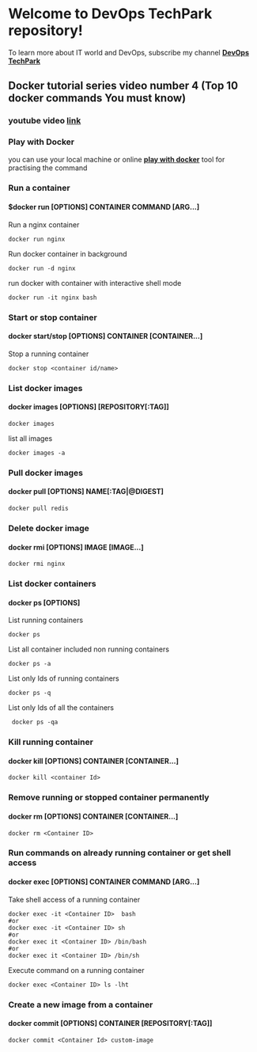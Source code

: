 # Welcome to DevOps TechPark repository!

To learn more about IT world and DevOps, subscribe my channel  [**DevOps TechPark**](https://www.youtube.com/channel/UClM-3NJDYp8GKMlQ0tgIjUg) 

 

## Docker tutorial series video number 4 (Top 10 docker commands You must know)
### youtube video [**link**](https://youtu.be/vSMd1uqc2RU)
###
 
 
### Play with Docker
you can use your local machine or online [**play with docker**](https://labs.play-with-docker.com/) tool for practising the command 



### Run a container
#### $docker run [OPTIONS] CONTAINER COMMAND [ARG...]


Run a nginx container 

```
docker run nginx
```
Run docker container in background 
```
docker run -d nginx
```
run docker with container with interactive shell mode 
```
docker run -it nginx bash
```

### Start or stop container
####  docker start/stop [OPTIONS] CONTAINER [CONTAINER...]
 Stop a running container
 ```
 docker stop <container id/name>
 ```
 
 ### List docker images 
 
 #### docker images [OPTIONS] [REPOSITORY[:TAG]]
  ```
  docker images
  ```
  list all images 
   ```
  docker images -a
  ``` 
  ### Pull docker images 
 ####  docker pull [OPTIONS] NAME[:TAG|@DIGEST]
 ```
 docker pull redis 
 ```
 ### Delete docker image 
 ####  docker rmi [OPTIONS] IMAGE [IMAGE...]
 ```
 docker rmi nginx
 ```
 
 ### List docker containers
 ####  docker ps [OPTIONS]
 List running containers
 ```
 docker ps
 ```
 List all container included non running containers
 ```
 docker ps -a
 ```
 List only Ids of running containers 
 ```
 docker ps -q
 ```
  List only Ids of all the containers 
  ```
   docker ps -qa
  ```
 
 ### Kill running container 
 #### docker kill [OPTIONS] CONTAINER [CONTAINER...]
 ````
 docker kill <container Id>
 ````
  ### Remove running or stopped container permanently 
 ####  docker rm [OPTIONS] CONTAINER [CONTAINER...]
 ```
 docker rm <Container ID>
 ```
 ### Run commands on already running container or get shell access 
 ####  docker exec [OPTIONS] CONTAINER COMMAND [ARG...]
 Take shell access of a running container 
 
 ```
 docker exec -it <Container ID>  bash
 #or
 docker exec -it <Container ID> sh
 #or
 docker exec it <Container ID> /bin/bash
 #or
 docker exec it <Container ID> /bin/sh
 ```
 Execute command on a running container 
 ```
 docker exec <Container ID> ls -lht
 ```
 
 ### Create a new image from a container
 ####  docker commit [OPTIONS] CONTAINER [REPOSITORY[:TAG]]
 ```
 docker commit <Container Id> custom-image 
 ```

